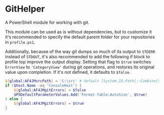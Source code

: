 # GitHelper
A PowerShell module for working with git.

This module can be used as is without dependencies, but to customize it it's recommended to specify the default parent folder for your repositories in `profile.ps1`.

Additionally, because of the way git dumps so much of its output to `STDERR` instead of `STDOUT`, it's also recommended to add the following if block to profile top improve the output display.  Setting that flag to `$true` switches `ErrorView` to `'CategoryView'` during git operations, and restores its original value upon completion. If it's not defined, it defaults to `$false`.

```powershell
${global:AF4JMsrcPath} = 'C:\src' # default [System.IO.Path]::Combine(${env:SYSTEMDRIVE}, 'src')
if ($host.Name -eq 'ConsoleHost') {
    ${global:AF4JMgitErrors} = $false
    $PSDefaultParameterValues.Add('Format-Table:AutoSize', $true)
} else {
    ${global:AF4JMgitErrors} = $true
}
```
